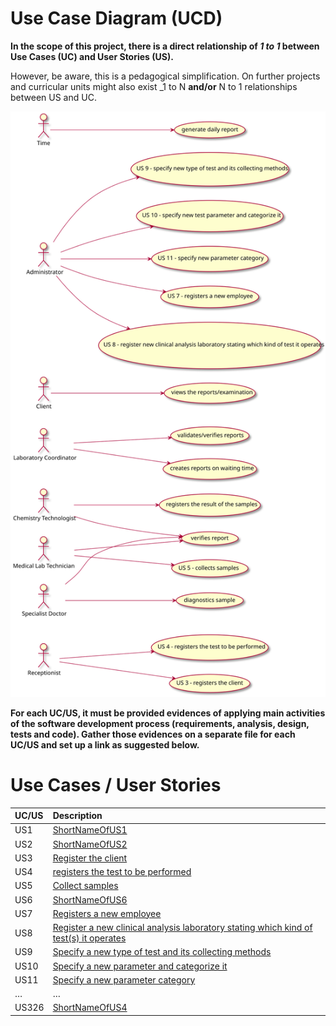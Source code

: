 # Use Case Diagram (UCD)

**In the scope of this project, there is a direct relationship of _1 to 1_ between Use Cases (UC) and User Stories (US).**

However, be aware, this is a pedagogical simplification. On further projects and curricular units might also exist _1 to N **and/or** N to 1 relationships between US and UC.

![Use Case Diagram](UCD.svg)


**For each UC/US, it must be provided evidences of applying main activities of the software development process (requirements, analysis, design, tests and code). Gather those evidences on a separate file for each UC/US and set up a link as suggested below.**

# Use Cases / User Stories
| UC/US  | Description                                                               |                   
|:----|:------------------------------------------------------------------------|
| US1 | [ShortNameOfUS1](US1.md)   |
| US2 | [ShortNameOfUS2](US2.md)  |
| US3 | [Register the client](US3US3.md)|
| US4 | [registers the test to be performed](US4.md)|
| US5 | [Collect samples](US5.md)|
| US6 | [ShortNameOfUS6](US6.md) |
| US7 | [Registers a new employee](US7.md)|
| US8 | [Register a new clinical analysis laboratory stating which kind of test(s) it operates](US8.md)|
| US9 | [Specify a new type of test and its collecting methods](US9.md)|
| US10 | [Specify a new parameter and categorize it](US10.md)|
| US11 | [Specify a new parameter category](US11.md)|
| … | … |
| US326 | [ShortNameOfUS4](US326.md)|

